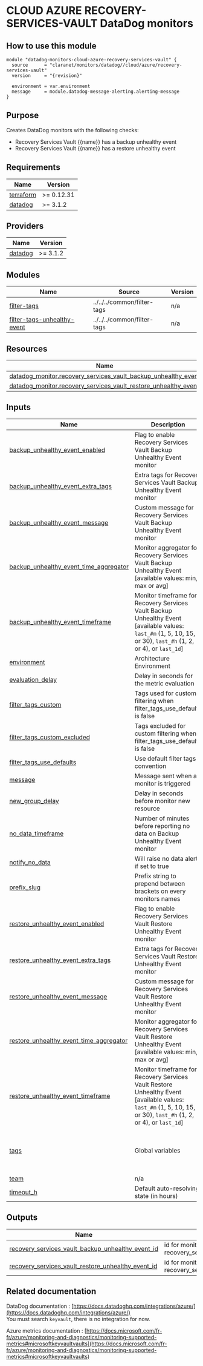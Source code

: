 # CLOUD AZURE RECOVERY-SERVICES-VAULT DataDog monitors

## How to use this module

```hcl
module "datadog-monitors-cloud-azure-recovery-services-vault" {
  source      = "claranet/monitors/datadog//cloud/azure/recovery-services-vault"
  version     = "{revision}"

  environment = var.environment
  message     = module.datadog-message-alerting.alerting-message
}

```

## Purpose

Creates DataDog monitors with the following checks:

- Recovery Services Vault {{name}} has a backup unhealthy event
- Recovery Services Vault {{name}} has a restore unhealthy event

<!-- BEGIN_TF_DOCS -->
## Requirements

| Name | Version |
|------|---------|
| <a name="requirement_terraform"></a> [terraform](#requirement\_terraform) | >= 0.12.31 |
| <a name="requirement_datadog"></a> [datadog](#requirement\_datadog) | >= 3.1.2 |

## Providers

| Name | Version |
|------|---------|
| <a name="provider_datadog"></a> [datadog](#provider\_datadog) | >= 3.1.2 |

## Modules

| Name | Source | Version |
|------|--------|---------|
| <a name="module_filter-tags"></a> [filter-tags](#module\_filter-tags) | ../../../common/filter-tags | n/a |
| <a name="module_filter-tags-unhealthy-event"></a> [filter-tags-unhealthy-event](#module\_filter-tags-unhealthy-event) | ../../../common/filter-tags | n/a |

## Resources

| Name | Type |
|------|------|
| [datadog_monitor.recovery_services_vault_backup_unhealthy_event](https://registry.terraform.io/providers/DataDog/datadog/latest/docs/resources/monitor) | resource |
| [datadog_monitor.recovery_services_vault_restore_unhealthy_event](https://registry.terraform.io/providers/DataDog/datadog/latest/docs/resources/monitor) | resource |

## Inputs

| Name | Description | Type | Default | Required |
|------|-------------|------|---------|:--------:|
| <a name="input_backup_unhealthy_event_enabled"></a> [backup\_unhealthy\_event\_enabled](#input\_backup\_unhealthy\_event\_enabled) | Flag to enable Recovery Services Vault Backup Unhealthy Event monitor | `string` | `"true"` | no |
| <a name="input_backup_unhealthy_event_extra_tags"></a> [backup\_unhealthy\_event\_extra\_tags](#input\_backup\_unhealthy\_event\_extra\_tags) | Extra tags for Recovery Services Vault Backup Unhealthy Event monitor | `list(string)` | `[]` | no |
| <a name="input_backup_unhealthy_event_message"></a> [backup\_unhealthy\_event\_message](#input\_backup\_unhealthy\_event\_message) | Custom message for Recovery Services Vault Backup Unhealthy Event monitor | `string` | `""` | no |
| <a name="input_backup_unhealthy_event_time_aggregator"></a> [backup\_unhealthy\_event\_time\_aggregator](#input\_backup\_unhealthy\_event\_time\_aggregator) | Monitor aggregator for Recovery Services Vault Backup Unhealthy Event [available values: min, max or avg] | `string` | `"min"` | no |
| <a name="input_backup_unhealthy_event_timeframe"></a> [backup\_unhealthy\_event\_timeframe](#input\_backup\_unhealthy\_event\_timeframe) | Monitor timeframe for Recovery Services Vault Backup Unhealthy Event [available values: `last_#m` (1, 5, 10, 15, or 30), `last_#h` (1, 2, or 4), or `last_1d`] | `string` | `"last_1d"` | no |
| <a name="input_environment"></a> [environment](#input\_environment) | Architecture Environment | `string` | n/a | yes |
| <a name="input_evaluation_delay"></a> [evaluation\_delay](#input\_evaluation\_delay) | Delay in seconds for the metric evaluation | `number` | `900` | no |
| <a name="input_filter_tags_custom"></a> [filter\_tags\_custom](#input\_filter\_tags\_custom) | Tags used for custom filtering when filter\_tags\_use\_defaults is false | `string` | `"*"` | no |
| <a name="input_filter_tags_custom_excluded"></a> [filter\_tags\_custom\_excluded](#input\_filter\_tags\_custom\_excluded) | Tags excluded for custom filtering when filter\_tags\_use\_defaults is false | `string` | `""` | no |
| <a name="input_filter_tags_use_defaults"></a> [filter\_tags\_use\_defaults](#input\_filter\_tags\_use\_defaults) | Use default filter tags convention | `string` | `"true"` | no |
| <a name="input_message"></a> [message](#input\_message) | Message sent when a monitor is triggered | `any` | n/a | yes |
| <a name="input_new_group_delay"></a> [new\_group\_delay](#input\_new\_group\_delay) | Delay in seconds before monitor new resource | `number` | `300` | no |
| <a name="input_no_data_timeframe"></a> [no\_data\_timeframe](#input\_no\_data\_timeframe) | Number of minutes before reporting no data on Backup Unhealthy Event monitor | `string` | `1440` | no |
| <a name="input_notify_no_data"></a> [notify\_no\_data](#input\_notify\_no\_data) | Will raise no data alert if set to true | `bool` | `true` | no |
| <a name="input_prefix_slug"></a> [prefix\_slug](#input\_prefix\_slug) | Prefix string to prepend between brackets on every monitors names | `string` | `""` | no |
| <a name="input_restore_unhealthy_event_enabled"></a> [restore\_unhealthy\_event\_enabled](#input\_restore\_unhealthy\_event\_enabled) | Flag to enable Recovery Services Vault Restore Unhealthy Event monitor | `string` | `"true"` | no |
| <a name="input_restore_unhealthy_event_extra_tags"></a> [restore\_unhealthy\_event\_extra\_tags](#input\_restore\_unhealthy\_event\_extra\_tags) | Extra tags for Recovery Services Vault Restore Unhealthy Event monitor | `list(string)` | `[]` | no |
| <a name="input_restore_unhealthy_event_message"></a> [restore\_unhealthy\_event\_message](#input\_restore\_unhealthy\_event\_message) | Custom message for Recovery Services Vault Restore Unhealthy Event monitor | `string` | `""` | no |
| <a name="input_restore_unhealthy_event_time_aggregator"></a> [restore\_unhealthy\_event\_time\_aggregator](#input\_restore\_unhealthy\_event\_time\_aggregator) | Monitor aggregator for Recovery Services Vault Restore Unhealthy Event [available values: min, max or avg] | `string` | `"min"` | no |
| <a name="input_restore_unhealthy_event_timeframe"></a> [restore\_unhealthy\_event\_timeframe](#input\_restore\_unhealthy\_event\_timeframe) | Monitor timeframe for Recovery Services Vault Restore Unhealthy Event [available values: `last_#m` (1, 5, 10, 15, or 30), `last_#h` (1, 2, or 4), or `last_1d`] | `string` | `"last_1d"` | no |
| <a name="input_tags"></a> [tags](#input\_tags) | Global variables | `list(string)` | <pre>[<br>  "type:cloud",<br>  "provider:azure",<br>  "resource:recovery_services_vault"<br>]</pre> | no |
| <a name="input_team"></a> [team](#input\_team) | n/a | `string` | `"claranet"` | no |
| <a name="input_timeout_h"></a> [timeout\_h](#input\_timeout\_h) | Default auto-resolving state (in hours) | `number` | `0` | no |

## Outputs

| Name | Description |
|------|-------------|
| <a name="output_recovery_services_vault_backup_unhealthy_event_id"></a> [recovery\_services\_vault\_backup\_unhealthy\_event\_id](#output\_recovery\_services\_vault\_backup\_unhealthy\_event\_id) | id for monitor recovery\_services\_vault\_backup\_unhealthy\_event |
| <a name="output_recovery_services_vault_restore_unhealthy_event_id"></a> [recovery\_services\_vault\_restore\_unhealthy\_event\_id](#output\_recovery\_services\_vault\_restore\_unhealthy\_event\_id) | id for monitor recovery\_services\_vault\_restore\_unhealthy\_event |
<!-- END_TF_DOCS -->
## Related documentation

DataDog documentation : [https://docs.datadoghq.com/integrations/azure/](https://docs.datadoghq.com/integrations/azure/)  
You must search `keyvault`, there is no integration for now.

Azure metrics documentation : [https://docs.microsoft.com/fr-fr/azure/monitoring-and-diagnostics/monitoring-supported-metrics#microsoftkeyvaultvaults](https://docs.microsoft.com/fr-fr/azure/monitoring-and-diagnostics/monitoring-supported-metrics#microsoftkeyvaultvaults)
